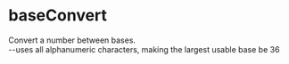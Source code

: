 # baseConvert
Convert a number between bases.  
--uses all alphanumeric characters, making the largest usable base be 36
